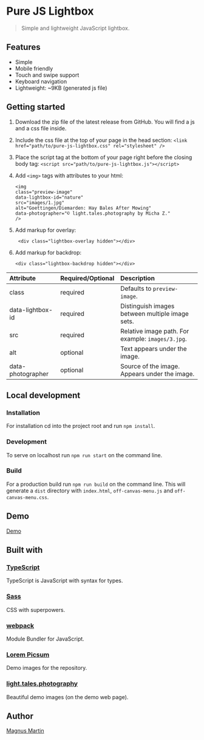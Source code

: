 # Pure JS Lightbox

> Simple and lightweight JavaScript lightbox.

## Features

- Simple
- Mobile friendly
- Touch and swipe support
- Keyboard navigation
- Lightweight: ~9KB (generated js file)

## Getting started

1. Download the zip file of the latest release from GitHub. You will find a js and a css file inside.
2. Include the css file at the top of your page in the head section:
   `<link href="path/to/pure-js-lightbox.css" rel="stylesheet" />`
3. Place the script tag at the bottom of your page right before the closing body tag:
   `<script src="path/to/pure-js-lightbox.js"></script>`
4. Add `<img>` tags with attributes to your html:

   ```
   <img
   class="preview-image"
   data-lightbox-id="nature"
   src="images/1.jpg"
   alt="Goettingen/Diemarden: Hay Bales After Mowing"
   data-photographer="© light.tales.photography by Micha Z."
   />
   ```
5. Add markup for overlay:

   ```
    <div class="lightbox-overlay hidden"></div>
   ```
6. Add markup for backdrop:

    ```
    <div class="lightbox-backdrop hidden"></div>
    ```

| Attribute         | Required/Optional | Description                                       |
|:------------------|-------------------|:--------------------------------------------------|
| class             | required          | Defaults to `preview-image`.                      |
| data-lightbox-id  | required          | Distinguish images between multiple image sets.   |
| src               | required          | Relative image path. For example: `images/3.jpg`. |  
| alt               | optional          | Text appears under the image.                     | 
| data-photographer | optional          | Source of the image. Appears under the image.     |  

## Local development

### Installation

For installation cd into the project root and run `npm install`.

### Development

To serve on localhost run `npm run start` on the command line.

### Build

For a production build run `npm run build` on the command line.
This will generate a `dist` directory with `index.html`, `off-canvas-menu.js` and `off-canvas-menu.css`.

## Demo

[Demo](http://lightbox.mgnmrt.com)

## Built with

### [TypeScript](https://www.typescriptlang.org/)

TypeScript is JavaScript with syntax for types.

### [Sass](https://sass-lang.com/)

CSS with superpowers.

### [webpack](https://webpack.js.org/)

Module Bundler for JavaScript.

### [Lorem Picsum](https://picsum.photos)

Demo images for the repository.

### [light.tales.photography](https://www.instagram.com/light.tales.photography/)

Beautiful demo images (on the demo web page).

## Author

[Magnus Martin](https://mgnmrt.com/)
